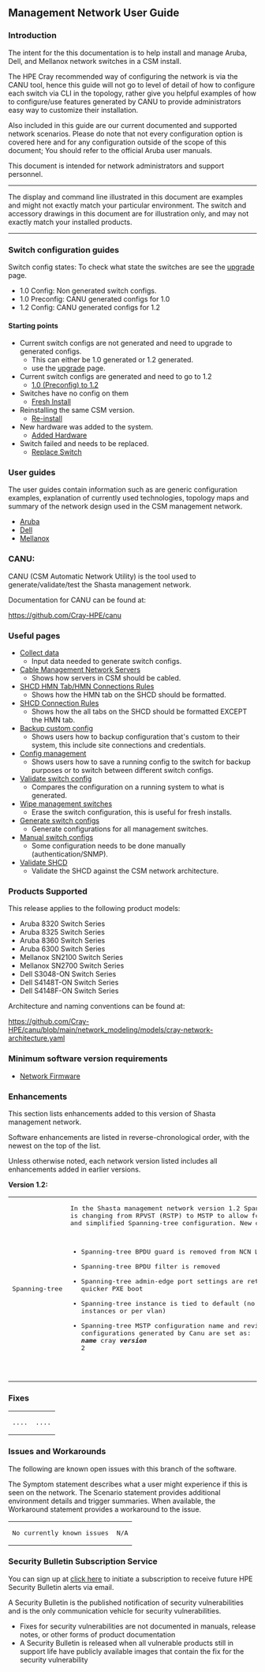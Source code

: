 ## Management Network User Guide

### Introduction

The intent for the this documentation is to help install and manage Aruba, Dell, and Mellanox network switches in a CSM install.

The HPE Cray recommended way of configuring the network is via the CANU tool, hence this guide will not go to level of detail of how to configure each switch via CLI in the topology, rather give you helpful examples of how to configure/use features generated by CANU to provide administrators easy way to customize their installation.

Also included in this guide are our current documented and supported network scenarios.
Please do note that not every configuration option is covered here and for any configuration outside of the scope of this document; You should refer to the official Aruba user manuals.

This document is intended for network administrators and support personnel.
__________________________________
The display and command line illustrated in this document are examples and might not exactly match your particular environment. The switch and accessory drawings in this document are for illustration only, and may not exactly match your installed products.
__________________________________

### Switch configuration guides

Switch config states:
To check what state the switches are see the [upgrade](./management_network/upgrade.md) page.
   - 1.0 Config: Non generated switch configs.
   - 1.0 Preconfig: CANU generated configs for 1.0
   - 1.2 Config: CANU generated configs for 1.2


#### Starting points

- Current switch configs are not generated and need to upgrade to generated configs.
   - This can either be 1.0 generated or 1.2 generated.
   - use the [upgrade](.management_network/upgrade.md) page.
- Current switch configs are generated and need to go to 1.2
   - [1.0 (Preconfig) to 1.2](./management_network/1.0_to_1.2_upgrade.md)
- Switches have no config on them
   - [Fresh Install](.management_network/fresh_install.md)
 - Reinstalling the same CSM version.
      - [Re-install](./management_network/reinstall.md)
- New hardware was added to the system.
   - [Added Hardware](./management_network/added_hardware.md)
- Switch failed and needs to be replaced.
   - [Replace Switch](./management_network/replace_switch.md)

### User guides
The user guides contain information such as are generic configuration examples, explanation of currently used technologies, topology maps and summary of the network design used in the CSM management network.

- [Aruba](./management_network/aruba/index_aruba.md)
- [Dell](./management_network/dell/index_aruba.md)
- [Mellanox](./management_network/mellanox/index_aruba.md)


### CANU:
CANU (CSM Automatic Network Utility) is the tool used to generate/validate/test the Shasta management network.

Documentation for CANU can be found at:

 https://github.com/Cray-HPE/canu

### Useful pages
- [Collect data](./management_network/collect_data.md)
   - Input data needed to generate switch configs.
- [Cable Management Network Servers](../../install/cable_management_network_servers.md)
   - Shows how servers in CSM should be cabled.
- [SHCD HMN Tab/HMN Connections Rules](../../install/shcd_hmn_connections_rules.md)
   - Shows how the HMN tab on the SHCD should be formatted.
- [SHCD Connection Rules](./management_network/shcd_connection_rules.md)
   - Shows how the all tabs on the SHCD should be formatted EXCEPT the HMN tab.
- [Backup custom config](./management_network/backup_custom_config.md)
   - Shows users how to backup configuration that's custom to their system, this include site connections and credentials.
- [Config management](./management_network/config_management.md)
   - Shows users how to save a running config to the switch for backup purposes or to switch between different switch configs.
- [Validate switch config](./management_network/validate_switch_configs.md)
   - Compares the configuration on a running system to what is generated.
- [Wipe management switches](./management_network/wipe_mgmt_switches.md)
   - Erase the switch configuration, this is useful for fresh installs.
- [Generate switch configs](./management_network/generate_switch_configs.md)
   - Generate configurations for all management switches.
- [Manual switch configs](./management_network/manual_switch_configs.md)
   - Some configuration needs to be done manually (authentication/SNMP).
- [Validate SHCD](./management_network/validate_shcd.md)
   - Validate the SHCD against the CSM network architecture.
### Products Supported

This release applies to the following product models:

* Aruba 8320 Switch Series
* Aruba 8325 Switch Series
* Aruba 8360 Switch Series
* Aruba 6300 Switch Series
* Mellanox SN2100 Switch Series
* Mellanox SN2700 Switch Series
* Dell S3048-ON Switch Series
* Dell S4148T-ON Switch Series
* Dell S4148F-ON Switch Series

Architecture and naming conventions can be found at:

https://github.com/Cray-HPE/canu/blob/main/network_modeling/models/cray-network-architecture.yaml

### Minimum software version requirements
- [Network Firmware](./management_network/update_management_network_firmware.md)

### Enhancements

This section lists enhancements added to this version of Shasta management network.

Software enhancements are listed in reverse-chronological order, with the newest on the top of the list.

Unless otherwise noted, each network version listed includes all enhancements added in earlier versions.

**Version 1.2:**

<table>
<td>
<pre>
Spanning-tree
</td>
</pre>
<td>
<pre>
In the Shasta management network version 1.2 Spanning-tree configuration 
is changing from RPVST (RSTP) to MSTP to allow for better vendor interoperability
and simplified Spanning-tree configuration. New default configuration: 

* Spanning-tree BPDU guard is removed from NCN LAG ports
* Spanning-tree BPDU filter is removed
* Spanning-tree admin-edge port settings are retained for allowing quicker PXE boot
* Spanning-tree instance is tied to default (no longer multiple instances or per vlan) 
* Spanning-tree MSTP configuration name and revision in all configurations generated by Canu are set as: ***name*** cray ***version*** 2 
</td>
</pre>
</table>

### Fixes

<table>
<td>
<pre>
....
</td>
</pre>
<td>
<pre>
....
</td>
</pre>
</table>

### Issues and Workarounds

The following are known open issues with this branch of the software.

The Symptom statement describes what a user might experience if this is seen on the network. The Scenario statement provides additional environment details and trigger summaries. When available, the Workaround
statement provides a workaround to the issue.

<table>
<td>
<pre>
No currently known issues
</pre>
</td>
<td>
<pre>
N/A
</td>
</pre>
</table>

### Security Bulletin Subscription Service

You can sign up at [click here](https://support.hpe.com/connect/s/?language=en_US)
to initiate a subscription to receive future HPE Security Bulletin alerts via email.

A Security Bulletin is the published notification of security vulnerabilities and is the only communication
vehicle for security vulnerabilities.

* Fixes for security vulnerabilities are not documented in manuals, release notes, or other forms of product
documentation
* A Security Bulletin is released when all vulnerable products still in support life have publicly available
images that contain the fix for the security vulnerability